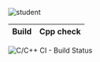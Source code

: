 ![student](https://user-images.githubusercontent.com/59175027/114692294-21745900-9d36-11eb-9265-0c791909d847.jpg)



Build | Cpp check
------ | --------
![C/C++ CI - Build Status](https://github.com/RavaliSri/c_miniproject_lnt/actions/workflows/c-cpp.yml/badge.svg)


